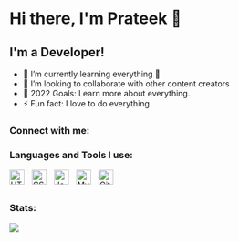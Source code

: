 # Hi there, I'm Prateek 👋 

## I'm a  Developer!

- 🌱 I’m currently learning everything 🤣
- 👯 I’m looking to collaborate with other content creators
- 🥅 2022 Goals: Learn more about everything.
- ⚡ Fun fact: I love to do everything

### Connect with me:

### Languages and Tools I use:

<img align="left" alt="HTML5" width="26px" src="https://cdn.jsdelivr.net/gh/devicons/devicon/icons/html5/html5-original.svg" style="padding-right:10px;" />
<img align="left" alt="CSS3" width="26px" src="https://cdn.jsdelivr.net/gh/devicons/devicon/icons/css3/css3-original.svg" style="padding-right:10px;" />
<img align="left" alt="JavaScript" width="26px" src="https://cdn.jsdelivr.net/gh/devicons/devicon/icons/javascript/javascript-original.svg" style="padding-right:10px;"/>
<img align="left" alt="MySQL" width="26px" src="https://cdn.jsdelivr.net/gh/devicons/devicon/icons/mysql/mysql-original.svg" style="padding-right:10px;" />
<img align="left" alt="Git" width="26px" src="https://cdn.jsdelivr.net/gh/devicons/devicon/icons/git/git-original.svg" style="padding-right:10px;" />

<br />
<br />

[website]: https://codeSTACKr.com
[twitter]: https://twitter.com/prateekb01
[linkedin]: https://www.linkedin.com/in/prateek-bavaskar-1870251aa/


### Stats:

<img src="https://github-readme-stats.vercel.app/api?username=prateekb1&&show_icons=true&title_color=ffffff&icon_color=bb2acf&text_color=daf7dc&bg_color=191919">
